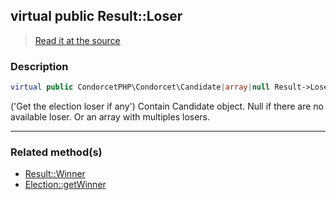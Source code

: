 ## virtual public Result::Loser

> [Read it at the source](https://github.com/julien-boudry/Condorcet/blob/master/src/Result.php#L22)

### Description    

```php
virtual public CondorcetPHP\Condorcet\Candidate|array|null Result->Loser 
```

('Get the election loser if any')
Contain Candidate object. Null if there are no available loser. Or an array with multiples losers.
    
---------------------------------------

### Related method(s)      

* [Result::Winner](/Docs/api-reference/Result%20Class/Result--Winner.md)    
* [Election::getWinner](/Docs/api-reference/Election%20Class/Election--getWinner.md)    
